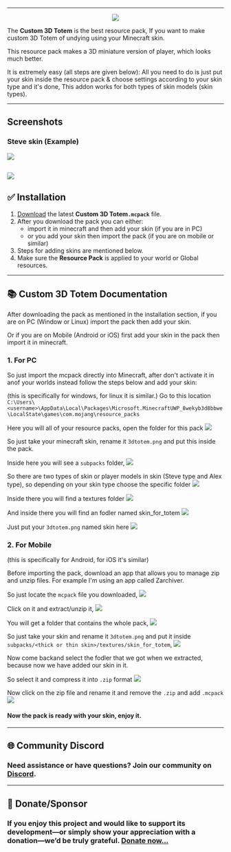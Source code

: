 
---

<p align="center">
  <img src="https://darkblockgaming.github.io/assets/custom3dtotem/title-logo.png"/>
</p>

<p>
The <b>Custom 3D Totem</b> is the best resource pack, If you want to make custom 3D Totem of undying using your Minecraft skin.

This resource pack makes a 3D miniature version of player, which looks much better.

It is extremely easy (all steps are given below):
All you need to do is just put your skin inside the resource pack & choose settings according to your skin type and it's done, This addon works for both types of skin models (skin types).
</p>

---

## Screenshots
### Steve skin (Example)
![](https://darkblockgaming.github.io/assets/custom3dtotem/screenshots/sss2.png)

![](https://darkblockgaming.github.io/assets/custom3dtotem/screenshots/sss1.png)
---

## ✅ Installation

1. [Download](https://darkblockgaming.github.io/addons/custom-3d-totem/) the latest **Custom 3D Totem`.mcpack`** file.
2. After you download the pack you can either:
   - import it in minecraft and then add your skin (if you are in PC)
   - or you add your skin then import the pack (if you are on mobile or similar)
3. Steps for adding skins are mentioned below.
4. Make sure the **Resource Pack** is applied to your world or Global resources.

---

## 📚 Custom 3D Totem Documentation

After downloading the pack as mentioned in the installation section, if you are on PC (Window or Linux) import the pack then add your skin.

Or if you are on Mobile (Android or iOS) first add your skin in the pack then import it in minecraft.

### 1. For PC
So just import the mcpack directly into Minecraft, after don't activate it in anof your worlds instead follow the steps below and add your skin:

(this is specifically for windows, for linux it is similar.)
Go to this location `C:\Users\<username>\AppData\Local\Packages\Microsoft.MinecraftUWP_8wekyb3d8bbwe\LocalState\games\com.mojang\resource_packs`

Here you will all of your resource packs, open the folder for this pack 
![](https://darkblockgaming.github.io/assets/custom3dtotem/screenshots/ss1.png)

So just take your minecraft skin, rename it `3dtotem.png` and put this inside the pack.

Inside here you will see a `subpacks` folder,
![](https://darkblockgaming.github.io/assets/custom3dtotem/screenshots/ss2.png)

So there are two types of skin or player models in skin (Steve type and Alex type), so depending on your skin type choose the specific folder
![](https://darkblockgaming.github.io/assets/custom3dtotem/screenshots/ss3.png)

Inside there you will find a textures folder
![](https://darkblockgaming.github.io/assets/custom3dtotem/screenshots/ss4.png)

And inside there you will find an fodler named skin_for_totem
![](https://darkblockgaming.github.io/assets/custom3dtotem/screenshots/ss5.png)

Just put your `3dtotem.png` named skin here
![](https://darkblockgaming.github.io/assets/custom3dtotem/screenshots/ss6.png)

### 2. For Mobile
(this is specifically for Android, for iOS it's similar)

Before importing the pack, download an app that allows you to manage zip and unzip files. For example I'm using an app called Zarchiver.

So just locate the `mcpack` file you downloaded,
![](https://darkblockgaming.github.io/assets/custom3dtotem/screenshots/ss1b.png)

Click on it and extract/unzip it,
![](https://darkblockgaming.github.io/assets/custom3dtotem/screenshots/ss2b.png)

You will get a folder that contains the whole pack,
![](https://darkblockgaming.github.io/assets/custom3dtotem/screenshots/ss3b.png)

So just take your skin and rename it `3dtotem.png` and put it inside
`subpacks/<thick or thin skin>/textures/skin_for_totem`,
![](https://darkblockgaming.github.io/assets/custom3dtotem/screenshots/ss4b.png)

Now come backand select the fodler that we got when we extracted, because now we have added our skin in it.

So select it and compress it into `.zip` format
![](https://darkblockgaming.github.io/assets/custom3dtotem/screenshots/ss5b.gif)

Now click on the zip file and rename it and remove the `.zip` and add `.mcpack`
![](https://darkblockgaming.github.io/assets/custom3dtotem/screenshots/ss6b.gif)

#### Now the pack is ready with your skin, enjoy it.

---

## 🌐 Community Discord  
### Need assistance or have questions? Join our community on [Discord](https://discord.gg/CEM7cc3NQx).

---

## 💸 Donate/Sponsor 

### If you enjoy this project and would like to support its development—or simply show your appreciation with a donation—we’d be truly grateful. [Donate now...](https://darkblockgaming.github.io/donate-me/)


